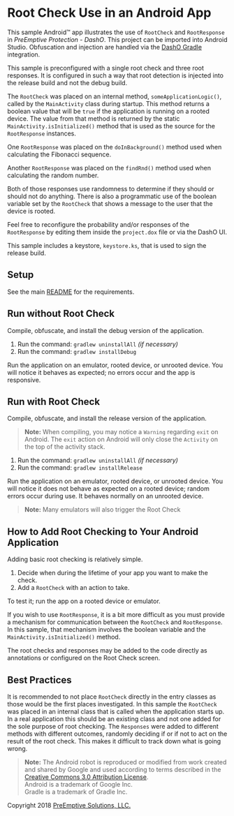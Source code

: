 # Root Check Use in an Android App

This sample Android&trade; app illustrates the use of `RootCheck` and `RootResponse` in _PreEmptive Protection - DashO_.
This project can be imported into Android Studio.
Obfuscation and injection are handled via the [DashO Gradle](../../docs/gradle/index.html) integration.

This sample is preconfigured with a single root check and three root responses.
It is configured in such a way that root detection is injected into the release build and not the debug build.

The `RootCheck` was placed on an internal method, `someApplicationLogic()`, called by the `MainActivity` class during startup.
This method returns a boolean value that will be `true` if the application is running on a rooted device.
The value from that method is returned by the static `MainActivity.isInitialized()` method that is used as the source for the `RootResponse` instances.

One `RootResponse` was placed on the `doInBackground()` method used when calculating the Fibonacci sequence.

Another `RootResponse` was placed on the `findRnd()` method used when calculating the random number.

Both of those responses use randomness to determine if they should or should not do anything.
There is also a programmatic use of the boolean variable set by the `RootCheck` that shows a message to the user that the device is rooted.

Feel free to reconfigure the probability and/or responses of the `RootResponse` by editing them inside the `project.dox` file or via the DashO UI.

This sample includes a keystore, `keystore.ks`, that is used to sign the release build.

## Setup

See the main [README](../README.md) for the requirements.

## Run without Root Check

Compile, obfuscate, and install the debug version of the application.

1.  Run the command: `gradlew uninstallAll` _(if necessary)_
2.  Run the command: `gradlew installDebug`

Run the application on an emulator, rooted device, or unrooted device.
You will notice it behaves as expected; no errors occur and the app is responsive.

## Run with Root Check

Compile, obfuscate, and install the release version of the application.

>**Note:** When compiling, you may notice a `Warning` regarding `exit` on Android. The `exit` action on Android will only close the `Activity` on the top of the activity stack.

1.  Run the command: `gradlew uninstallAll` _(if necessary)_
2.  Run the command: `gradlew installRelease`

Run the application on an emulator, rooted device, or unrooted device.
You will notice it does not behave as expected on a rooted device; random errors occur during use.
It behaves normally on an unrooted device.

>**Note:** Many emulators will also trigger the Root Check

## How to Add Root Checking to Your Android Application

Adding basic root checking is relatively simple.

1.  Decide when during the lifetime of your app you want to make the check.
2.  Add a `RootCheck` with an action to take.

To test it; run the app on a rooted device or emulator.

If you wish to use `RootResponse`, it is a bit more difficult as you must provide a mechanism for communication between the `RootCheck` and `RootResponse`.
In this sample, that mechanism involves the boolean variable and the `MainActivity.isInitialized()` method.

The root checks and responses may be added to the code directly as annotations or configured on the Root Check screen.

## Best Practices

It is recommended to not place `RootCheck` directly in the entry classes as those would be the first places investigated.
In this sample the `RootCheck` was placed in an internal class that is called when the application starts up.
In a real application this should be an existing class and not one added for the sole purpose of root checking.
The `Responses` were added to different methods with different outcomes, randomly deciding if or if not to act on the result of the root check.
This makes it difficult to track down what is going wrong.

>**Note:** The Android robot is reproduced or modified from work created and shared by Google and used according to terms described in the [Creative Commons 3.0 Attribution License](http://creativecommons.org/licenses/by/3.0/).  
Android is a trademark of Google Inc.  
Gradle is a trademark of Gradle Inc.

Copyright 2018 [PreEmptive Solutions, LLC.](https://www.preemptive.com)